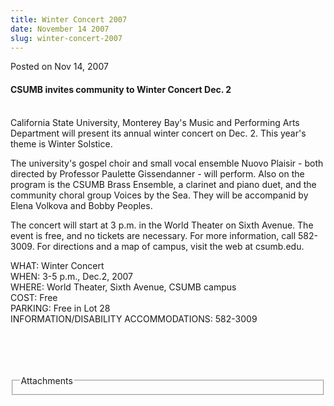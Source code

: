 ```yaml
---
title: Winter Concert 2007
date: November 14 2007
slug: winter-concert-2007
---
```





<span class="date">Posted on Nov 14, 2007    </span>
<h4>CSUMB invites community to Winter Concert Dec. 2</h4>
<p><br>
California State University, Monterey Bay&apos;s Music and Performing
Arts Department will present its annual winter concert on Dec. 2.
This year&apos;s theme is Winter Solstice.</br></p>
<p>The university&apos;s gospel choir and small vocal ensemble Nuovo
Plaisir - both directed by Professor Paulette Gissendanner - will
perform. Also on the program is the CSUMB Brass Ensemble, a
clarinet and piano duet, and the community choral group Voices by
the Sea. They will be accompanid by Elena Volkova and Bobby
Peoples.</p>
<p>The concert will start at 3 p.m. in the World Theater on Sixth
Avenue. The event is free, and no tickets are necessary. For more
information, call 582-3009. For directions and a map of campus,
visit the web at csumb.edu.</p>
<p>WHAT: Winter Concert<br>
WHEN: 3-5 p.m., Dec.2, 2007<br>
WHERE: World Theater, Sixth Avenue, CSUMB campus<br>
COST: Free<br>
PARKING: Free in Lot 28<br>
INFORMATION/DISABILITY ACCOMMODATIONS: 582-3009</br></br></br></br></br></p>
<fieldset class="fieldgroup group-attachments">
<legend>Attachments</legend>
<div class="field field-type-emvideo field-field-attach-video">
<div class="field-items">
<div class="field-item odd">
<div class="emvideo emvideo-video emvideo-"/>
</div>
</div>
</div>
</fieldset>





